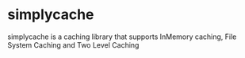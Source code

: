 # simplycache

simplycache is a caching library that supports InMemory caching, File System Caching and
Two Level Caching
